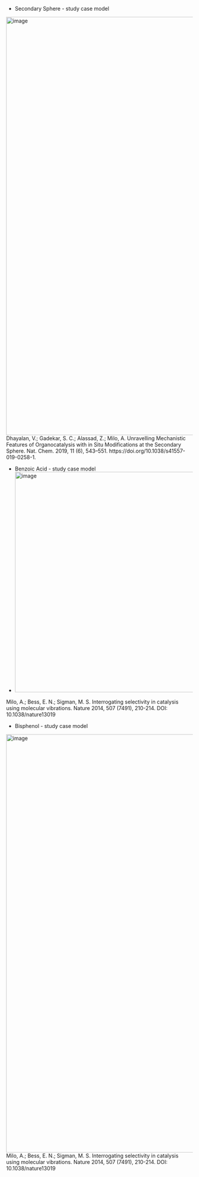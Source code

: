 * Secondary Sphere - study case model
<img width="1871" height="1125" alt="image" src="https://github.com/user-attachments/assets/07fa5978-75de-47bf-97d9-0e65833aef5c" />
Dhayalan, V.; Gadekar, S. C.; Alassad, Z.; Milo, A. Unravelling Mechanistic Features of Organocatalysis with in Situ Modifications at the Secondary Sphere. Nat. Chem. 2019, 11 (6), 543–551. https://doi.org/10.1038/s41557-019-0258-1.


* Benzoic Acid - study case model
* <img width="751" height="593" alt="image" src="https://github.com/user-attachments/assets/423213a2-caeb-4fc9-9327-f53933c83b49" />
Milo, A.; Bess, E. N.; Sigman, M. S. Interrogating selectivity in catalysis using molecular vibrations. Nature 2014, 507 (7491), 210-214. DOI: 10.1038/nature13019



* Bisphenol - study case model
<img width="804" height="1125" alt="image" src="https://github.com/user-attachments/assets/0e5218c0-705f-4869-8719-27bae10576d5" />
Milo, A.; Bess, E. N.; Sigman, M. S. Interrogating selectivity in catalysis using molecular vibrations. Nature 2014, 507 (7491), 210-214. DOI: 10.1038/nature13019



